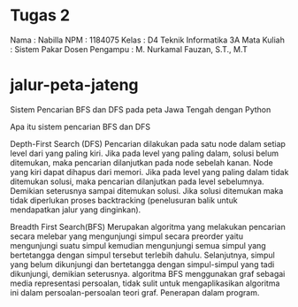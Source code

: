 # Tugas 2
Nama : Nabilla
NPM : 1184075
Kelas : D4 Teknik Informatika 3A
Mata Kuliah : Sistem Pakar
Dosen Pengampu : M. Nurkamal Fauzan, S.T., M.T


# jalur-peta-jateng
Sistem Pencarian BFS dan DFS pada peta Jawa Tengah dengan Python

Apa itu sistem pencarian BFS dan DFS  

Depth-First Search (DFS) 
Pencarian dilakukan pada satu node dalam setiap level dari yang paling kiri. Jika pada level yang paling dalam, solusi belum ditemukan, maka pencarian dilanjutkan pada node sebelah kanan. Node yang kiri dapat dihapus dari memori. Jika pada level yang paling dalam tidak ditemukan solusi, maka pencarian dilanjutkan pada level sebelumnya. Demikian seterusnya sampai ditemukan solusi. Jika solusi  ditemukan maka tidak diperlukan proses backtracking (penelusuran balik untuk mendapatkan jalur yang dinginkan).  

Breadth First Search(BFS) 
Merupakan algoritma yang melakukan pencarian secara melebar yang mengunjungi simpul secara preorder yaitu mengunjungi suatu simpul kemudian mengunjungi semua simpul yang bertetangga dengan simpul tersebut terlebih dahulu. Selanjutnya, simpul yang belum dikunjungi dan bertetangga dengan simpul-simpul yang tadi dikunjungi, demikian seterusnya. algoritma BFS menggunakan graf sebagai media representasi persoalan, tidak sulit untuk mengaplikasikan algoritma ini dalam persoalan-persoalan teori graf.  Penerapan dalam program.
